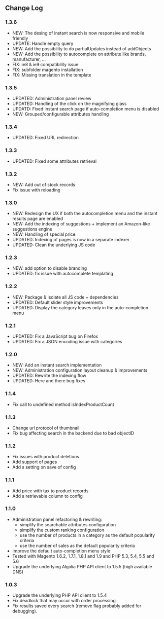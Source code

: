 ## Change Log

### 1.3.6

- NEW: The desing of instant search is now responsive and mobile friendly
- UPDATE: Handle empty query
- NEW: Add the possibility to do partialUpdates instead of addObjects
- NEW: Add the possibility to autocomplete on attribute like brands, manufacturer, ...
- FIX: ie8 & ie9 compatibility issue
- FIX: subfolder magento installation
- FIX: Missing translation in the template

### 1.3.5

- UPDATED: Administration panel review
- UPDATED: Handling of the click on the magnifying glass
- UPDATD: Fixed instant search page if auto-completion menu is disabled
- NEW: Grouped/configurable attributes handling

### 1.3.4

- UPDATED: Fixed URL redirection

### 1.3.3

- UPDATED: Fixed some attributes retrieval

### 1.3.2

- NEW: Add out of stock records
- Fix issue with reloading

### 1.3.0

- NEW: Redesign the UX if both the autocompletion menu and the instant results page are enabled
- NEW: Add the indexing of suggestions + implement an Amazon-like suggestions engine
- NEW: Handling of special price
- UPDATED: Indexing of pages is now in a separate indexer
- UPDATED: Clean the underlying JS code

### 1.2.3
- NEW: add option to disable branding
- UPDATED: fix issue with autocomplete templating

### 1.2.2
- NEW: Package & isolate all JS code + dependencies
- UPDATED: Default slider style improvements
- UPDATED: Display the category leaves only in the auto-completion menu

### 1.2.1
- UPDATED: Fix a JavaScript bug on Firefox
- UPDATED: Fix a JSON encoding issue with categories

### 1.2.0
- NEW: Add an instant search implementation
- NEW: Administration configuration layout cleanup & improvements
- UPDATED: Rewrite the indexing flow
- UPDATED: Here and there bug fixes

### 1.1.4
- Fix call to undefined method isIndexProductCount

### 1.1.3
- Change url protocol of thumbnail
- Fix bug affecting search in the backend due to bad objectID

### 1.1.2
- Fix issues with product deletions
- Add support of pages
- Add a setting on save of config

### 1.1.1
- Add price with tax to product records
- Add a retrievable column to config

### 1.1.0
 - Administration panel refactoring & rewriting:
   - simplify the searchable attributes configuration
   - simplify the custom ranking configuration
   - use the number of products in a category as the default popularity criteria
   - use the number of sales as the default popularity criteria
 - Improve the default auto-completion menu style
 - Tested with Magento 1.6.2, 1.7.1, 1.8.1 and 1.9 and PHP 5.3, 5.4, 5.5 and 5.6
 - Upgrade the underlying Algolia PHP API client to 1.5.5 (high available DNS)

### 1.0.3
 - Upgrade the underlying PHP API client to 1.5.4
 - Fix deadlock that may occur with order processing
 - Fix results saved every search (remove flag probably added for debugging).
